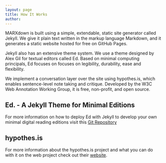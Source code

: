 ```yaml
---
layout: page
title: How It Works
author:
---
```


MARXdown is built using a simple, extendable, static site generator called Jekyll. We give it plain text written in the markup language Markdown, and it generates a static website hosted for free on GitHub Pages.

Jekyll also has an extensive theme system. We use a theme designed by Alex Gil for textual editors called Ed. Based on minimal computing principals, Ed focuses on focuses on legibility, durability, ease and flexibility.

 We implement a conversation layer over the site using hypothes.is, which enables sentence-level note taking and critique. Developed by the W3C Web Annotation Working Group, it is free, non-profit, and open source.

## Ed. -  A Jekyll Theme for Minimal Editions

For more information on how to deploy Ed with Jekyll to develop your own minimal digital reading editions visit this [Git Repository](https://github.com/minicomp/ed)

## hypothes.is

For more information about the hypothes.is project and what you can do with it on the web project check out their [website](https://web.hypothes.is).
